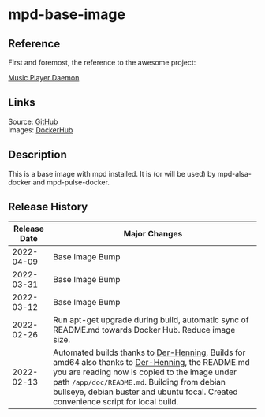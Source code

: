 # mpd-base-image

## Reference

First and foremost, the reference to the awesome project:

[Music Player Daemon](https://www.musicpd.org/)

## Links

Source: [GitHub](https://github.com/giof71/mpd-base-image)  
Images: [DockerHub](https://hub.docker.com/r/giof71/mpd-base-image)

## Description

This is a base image with mpd installed. It is (or will be used) by mpd-alsa-docker and mpd-pulse-docker.

## Release History

Release Date|Major Changes
---|---
2022-04-09|Base Image Bump|Bump to ubuntu focal-20220404
2022-03-31|Base Image Bump|Bump to debian buster-20220328-slim, debian bullseye-20220328-slim, ubuntu focal-20220316
2022-03-12|Base Image Bump|Bump to debian buster-20220228-slim, debian bullseye-20220228-slim, ubuntu focal-20220302
2022-02-26|Run apt-get upgrade during build, automatic sync of README.md towards Docker Hub. Reduce image size.
2022-02-13|Automated builds thanks to [Der-Henning](https://github.com/Der-Henning/), Builds for amd64 also thanks to [Der-Henning](https://github.com/Der-Henning/), the README.md you are reading now is copied to the image under path `/app/doc/README.md`. Building from debian bullseye, debian buster and ubuntu focal. Created convenience script for local build.
